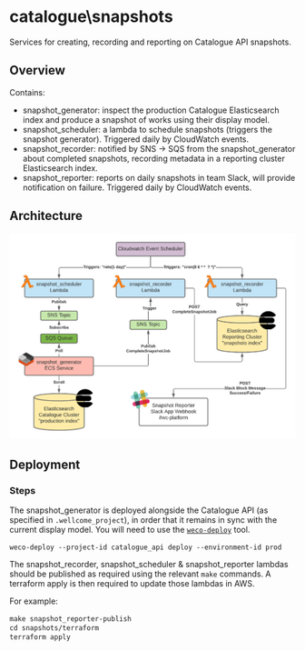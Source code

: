 # catalogue\snapshots

Services for creating, recording and reporting on Catalogue API snapshots.

## Overview

Contains:

- snapshot_generator: inspect the production Catalogue Elasticsearch index and produce a snapshot of works using their display model.
- snapshot_scheduler: a lambda to schedule snapshots (triggers the snapshot generator). Triggered daily by CloudWatch events.
- snapshot_recorder: notified by SNS -> SQS from the snapshot_generator about completed snapshots, recording metadata in a reporting cluster Elasticsearch index.
- snapshot_reporter: reports on daily snapshots in team Slack, will provide notification on failure. Triggered daily by CloudWatch events.

## Architecture

![Architecture diagram for catalogue snapshots](architecture.png)

## Deployment

### Steps

The snapshot_generator is deployed alongside the Catalogue API (as specified in `.wellcome_project`), in order that it remains in sync with the current display model. You will need to use the [`weco-deploy`](https://github.com/wellcomecollection/weco-deploy) tool.

```
weco-deploy --project-id catalogue_api deploy --environment-id prod
```

The snapshot_recorder, snapshot_scheduler & snapshot_reporter lambdas should be published as required using the relevant `make` commands. A terraform apply is then required to update those lambdas in AWS.

For example:

```
make snapshot_reporter-publish
cd snapshots/terraform
terraform apply
```
